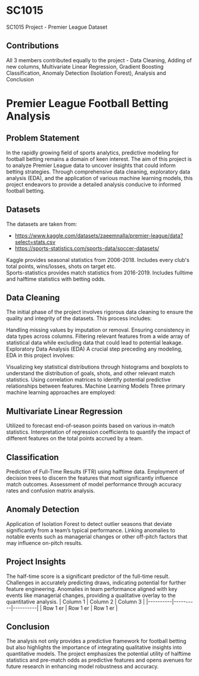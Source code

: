 # SC1015 
SC1015 Project - Premier League Dataset

## Contributions
All 3 members contributed equally to the project - Data Cleaning, Adding of new columns, Multivariate Linear Regression, Gradient Boosting Classification, Anomaly Detection (Isolation Forest), Analysis and Conclusion


# Premier League Football Betting Analysis

## Problem Statement
In the rapidly growing field of sports analytics, predictive modeling for football betting remains a domain of keen interest. The aim of this project is to analyze Premier League data to uncover insights that could inform betting strategies. Through comprehensive data cleaning, exploratory data analysis (EDA), and the application of various machine learning models, this project endeavors to provide a detailed analysis conducive to informed football betting.

## Datasets
The datasets are taken from: 
- https://www.kaggle.com/datasets/zaeemnalla/premier-league/data?select=stats.csv
- https://sports-statistics.com/sports-data/soccer-datasets/

Kaggle provides seasonal statistics from 2006-2018. Includes every club's total points, wins/losses, shots on target etc. <br>
Sports-statistics provides match statistics from 2016-2019. Includes fulltime and halftime statistics with betting odds.

## Data Cleaning
The initial phase of the project involves rigorous data cleaning to ensure the quality and integrity of the datasets. This process includes:

Handling missing values by imputation or removal.
Ensuring consistency in data types across columns.
Filtering relevant features from a wide array of statistical data while excluding data that could lead to potential leakage.
Exploratory Data Analysis (EDA)
A crucial step preceding any modeling, EDA in this project involves:

Visualizing key statistical distributions through histograms and boxplots to understand the distribution of goals, shots, and other relevant match statistics.
Using correlation matrices to identify potential predictive relationships between features.
Machine Learning Models
Three primary machine learning approaches are employed:

## Multivariate Linear Regression
Utilized to forecast end-of-season points based on various in-match statistics.
Interpretation of regression coefficients to quantify the impact of different features on the total points accrued by a team.

## Classification
Prediction of Full-Time Results (FTR) using halftime data.
Employment of decision trees to discern the features that most significantly influence match outcomes.
Assessment of model performance through accuracy rates and confusion matrix analysis.

## Anomaly Detection
Application of Isolation Forest to detect outlier seasons that deviate significantly from a team’s typical performance.
Linking anomalies to notable events such as managerial changes or other off-pitch factors that may influence on-pitch results.

## Project Insights
The half-time score is a significant predictor of the full-time result.
Challenges in accurately predicting draws, indicating potential for further feature engineering.
Anomalies in team performance aligned with key events like managerial changes, providing a qualitative overlay to the quantitative analysis.
| Column 1 | Column 2 | Column 3 |
|----------|----------|----------|
| Row 1 er | Row 1 er | Row 1 er |


## Conclusion
The analysis not only provides a predictive framework for football betting but also highlights the importance of integrating qualitative insights into quantitative models. The project emphasizes the potential utility of halftime statistics and pre-match odds as predictive features and opens avenues for future research in enhancing model robustness and accuracy.
